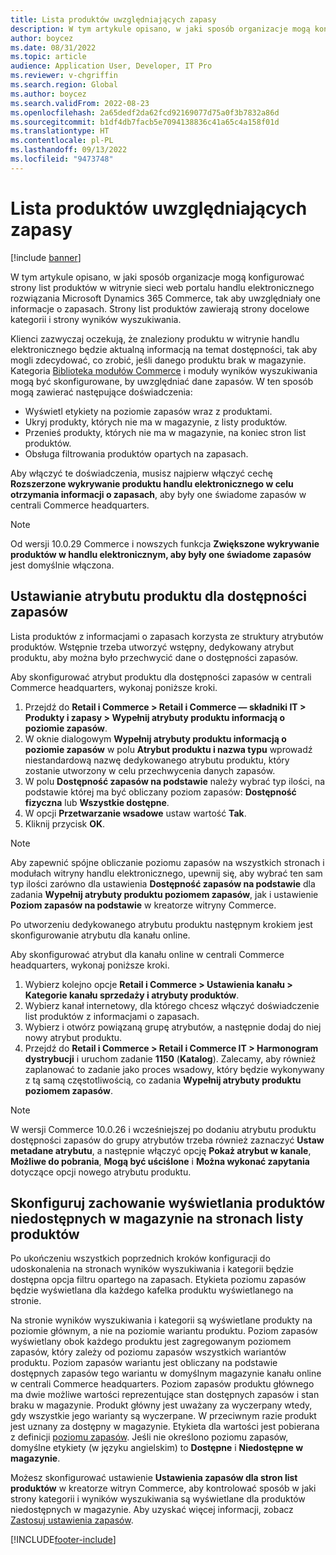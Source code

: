 ```yaml
---
title: Lista produktów uwzględniających zapasy
description: W tym artykule opisano, w jaki sposób organizacje mogą konfigurować strony list produktów w witrynie sieci web portalu handlu elektronicznego rozwiązania Microsoft Dynamics 365 Commerce, tak aby uwzględniały one informacje o zapasach.
author: boycez
ms.date: 08/31/2022
ms.topic: article
audience: Application User, Developer, IT Pro
ms.reviewer: v-chgriffin
ms.search.region: Global
ms.author: boycez
ms.search.validFrom: 2022-08-23
ms.openlocfilehash: 2a65dedf2da62fcd92169077d75a0f3b7832a86d
ms.sourcegitcommit: b1df4db7facb5e7094138836c41a65c4a158f01d
ms.translationtype: HT
ms.contentlocale: pl-PL
ms.lasthandoff: 09/13/2022
ms.locfileid: "9473748"
---
```

# <a name="inventory-aware-product-listing"></a>Lista produktów uwzględniających zapasy

[!include [banner](../includes/banner.md)]

W tym artykule opisano, w jaki sposób organizacje mogą konfigurować strony list produktów w witrynie sieci web portalu handlu elektronicznego rozwiązania Microsoft Dynamics 365 Commerce, tak aby uwzględniały one informacje o zapasach. Strony list produktów zawierają strony docelowe kategorii i strony wyników wyszukiwania.

Klienci zazwyczaj oczekują, że znaleziony produktu w witrynie handlu elektronicznego będzie aktualną informacją na temat dostępności, tak aby mogli zdecydować, co zrobić, jeśli danego produktu brak w magazynie. Kategoria [Biblioteka modułów Commerce](starter-kit-overview.md) i moduły wyników wyszukiwania mogą być skonfigurowane, by uwzględniać dane zapasów. W ten sposób mogą zawierać następujące doświadczenia:

- Wyświetl etykiety na poziomie zapasów wraz z produktami.
- Ukryj produkty, których nie ma w magazynie, z listy produktów.
- Przenieś produkty, których nie ma w magazynie, na koniec stron list produktów.
- Obsługa filtrowania produktów opartych na zapasach.

Aby włączyć te doświadczenia, musisz najpierw włączyć cechę **Rozszerzone wykrywanie produktu handlu elektronicznego w celu otrzymania informacji o zapasach**, aby były one świadome zapasów w centrali Commerce headquarters.

> [!NOTE]
> Od wersji 10.0.29 Commerce i nowszych funkcja **Zwiększone wykrywanie produktów w handlu elektronicznym, aby były one świadome zapasów** jest domyślnie włączona.

## <a name="set-up-product-attribute-for-inventory-availability"></a>Ustawianie atrybutu produktu dla dostępności zapasów

Lista produktów z informacjami o zapasach korzysta ze struktury atrybutów produktów. Wstępnie trzeba utworzyć wstępny, dedykowany atrybut produktu, aby można było przechwycić dane o dostępności zapasów.

Aby skonfigurować atrybut produktu dla dostępności zapasów w centrali Commerce headquarters, wykonaj poniższe kroki.

1. Przejdź do **Retail i Commerce \> Retail i Commerce — składniki IT \> Produkty i zapasy \> Wypełnij atrybuty produktu informacją o poziomie zapasów**.
1. W oknie dialogowym **Wypełnij atrybuty produktu informacją o poziomie zapasów** w polu **Atrybut produktu i nazwa typu** wprowadź niestandardową nazwę dedykowanego atrybutu produktu, który zostanie utworzony w celu przechwycenia danych zapasów.
1. W polu **Dostępność zapasów na podstawie** należy wybrać typ ilości, na podstawie której ma być obliczany poziom zapasów: **Dostępność fizyczna** lub **Wszystkie dostępne**.
1. W opcji **Przetwarzanie wsadowe** ustaw wartość **Tak**.
1. Kliknij przycisk **OK**.

> [!NOTE]
> Aby zapewnić spójne obliczanie poziomu zapasów na wszystkich stronach i modułach witryny handlu elektronicznego, upewnij się, aby wybrać ten sam typ ilości zarówno dla ustawienia **Dostępność zapasów na podstawie** dla zadania **Wypełnij atrybuty produktu poziomem zapasów**, jak i ustawienie **Poziom zapasów na podstawie** w kreatorze witryny Commerce.

Po utworzeniu dedykowanego atrybutu produktu następnym krokiem jest skonfigurowanie atrybutu dla kanału online.

Aby skonfigurować atrybut dla kanału online w centrali Commerce headquarters, wykonaj poniższe kroki.

1. Wybierz kolejno opcje **Retail i Commerce \> Ustawienia kanału \> Kategorie kanału sprzedaży i atrybuty produktów**.
1. Wybierz kanał internetowy, dla którego chcesz włączyć doświadczenie list produktów z informacjami o zapasach.
1. Wybierz i otwórz powiązaną grupę atrybutów, a następnie dodaj do niej nowy atrybut produktu.
1. Przejdź do **Retail i Commerce \> Retail i Commerce IT \> Harmonogram dystrybucji** i uruchom zadanie **1150** (**Katalog**). Zalecamy, aby również zaplanować to zadanie jako proces wsadowy, który będzie wykonywany z tą samą częstotliwością, co zadania **Wypełnij atrybuty produktu poziomem zapasów**.

> [!NOTE]
> W wersji Commerce 10.0.26 i wcześniejszej po dodaniu atrybutu produktu dostępności zapasów do grupy atrybutów trzeba również zaznaczyć **Ustaw metadane atrybutu**, a następnie włączyć opcję **Pokaż atrybut w kanale**, **Możliwe do pobrania**, **Mogą być uściślone** i **Można wykonać zapytania** dotyczące opcji nowego atrybutu produktu.

## <a name="configure-the-display-behavior-for-out-of-stock-products-on-product-listing-pages"></a>Skonfiguruj zachowanie wyświetlania produktów niedostępnych w magazynie na stronach listy produktów

Po ukończeniu wszystkich poprzednich kroków konfiguracji do udoskonalenia na stronach wyników wyszukiwania i kategorii będzie dostępna opcja filtru opartego na zapasach. Etykieta poziomu zapasów będzie wyświetlana dla każdego kafelka produktu wyświetlanego na stronie.

Na stronie wyników wyszukiwania i kategorii są wyświetlane produkty na poziomie głównym, a nie na poziomie wariantu produktu. Poziom zapasów wyświetlany obok każdego produktu jest zagregowanym poziomem zapasów, który zależy od poziomu zapasów wszystkich wariantów produktu. Poziom zapasów wariantu jest obliczany na podstawie dostępnych zapasów tego wariantu w domyślnym magazynie kanału online w centrali Commerce headquarters. Poziom zapasów produktu głównego ma dwie możliwe wartości reprezentujące stan dostępnych zapasów i stan braku w magazynie. Produkt główny jest uważany za wyczerpany wtedy, gdy wszystkie jego warianty są wyczerpane. W przeciwnym razie produkt jest uznany za dostępny w magazynie. Etykieta dla wartości jest pobierana z definicji [poziomu zapasów](inventory-buffers-levels.md). Jeśli nie określono poziomu zapasów, domyślne etykiety (w języku angielskim) to **Dostępne** i **Niedostępne w magazynie**.

Możesz skonfigurować ustawienie **Ustawienia zapasów dla stron list produktów** w kreatorze witryn Commerce, aby kontrolować sposób w jaki strony kategorii i wyników wyszukiwania są wyświetlane dla produktów niedostępnych w magazynie. Aby uzyskać więcej informacji, zobacz [Zastosuj ustawienia zapasów](inventory-settings.md).

[!INCLUDE[footer-include](../includes/footer-banner.md)]
